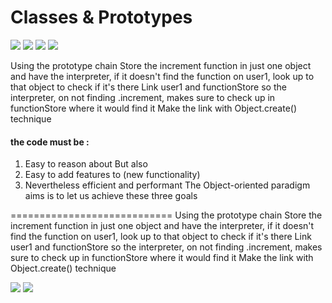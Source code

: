 # Classes & Prototypes
<img src="https://github.com/TamaraNoierat/Mastering-JavaScript-in-20-Days/assets/130704887/205743f1-3d73-47f5-9f7c-7ab354270cc3">



<img src="https://github.com/TamaraNoierat/Mastering-JavaScript-in-20-Days/assets/130704887/1e8f2382-7828-4f70-a53f-191744ca837a">

<img src="https://github.com/TamaraNoierat/Mastering-JavaScript-in-20-Days/assets/130704887/2505f995-3750-491c-be87-45d22c6faa44">


<img src="https://github.com/TamaraNoierat/Mastering-JavaScript-in-20-Days/assets/130704887/c601bba3-2c86-4315-917e-921c32ddd1b5">

 Using the prototype chain
Store the increment function in just one object and have the interpreter, if it
doesn't find the function on user1, look up to that object to check if it's there
Link user1 and functionStore so the interpreter, on not finding .increment, makes
sure to check up in functionStore where it would find it
Make the link with Object.create() technique

#### the code must be :
1. Easy to reason about
But also
2. Easy to add features to (new functionality)
3. Nevertheless efficient and performant
The Object-oriented paradigm aims is to let us achieve these three goals

============================
Using the prototype chain
Store the increment function in just one object and have the interpreter, if it
doesn't find the function on user1, look up to that object to check if it's there
Link user1 and functionStore so the interpreter, on not finding .increment, makes
sure to check up in functionStore where it would find it
Make the link with Object.create() technique


<img src="https://github.com/TamaraNoierat/Mastering-JavaScript-in-20-Days/assets/130704887/def4b392-261a-48a8-bcc6-7b2ec77fb192">

<img src="https://github.com/TamaraNoierat/Mastering-JavaScript-in-20-Days/assets/130704887/a72c5691-1ef2-4fe2-b3b2-692aeb41546a">














